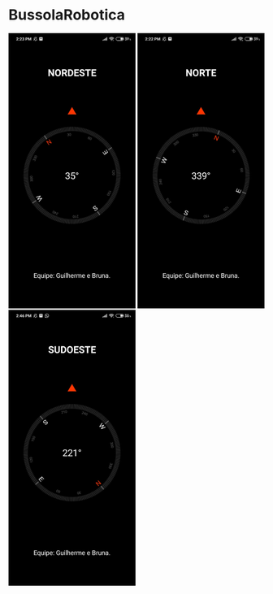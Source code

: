 # BussolaRobotica
<img src="https://github.com/GuilhermeGabriel/BussolaRobotica/blob/master/capturas/img1.jpeg" width="250"></img>
<img src="https://github.com/GuilhermeGabriel/BussolaRobotica/blob/master/capturas/img2.jpeg" width="250"></img>
<img src="https://github.com/GuilhermeGabriel/BussolaRobotica/blob/master/capturas/img3.jpeg" width="250"></img>
